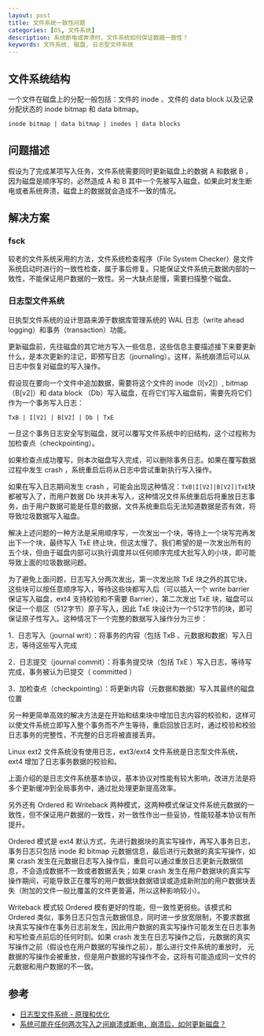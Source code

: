 ```yaml
---
layout: post
title: 文件系统一致性问题
categories: [OS, 文件系统]
description: 系统断电或奔溃时，文件系统如何保证数据一致性？
keywords: 文件系统, 磁盘, 日志型文件系统
---
```


## 文件系统结构

一个文件在磁盘上的分配一般包括：文件的 inode 、文件的 data block 以及记录分配状态的 inode bitmap 和 data bitmap。

```txt
inode bitmap | data bitmap | inodes | data blocks
```

## 问题描述

假设为了完成某项写入任务，文件系统需要同时更新磁盘上的数据 A 和数据 B ，因为磁盘是顺序写的，必然造成 A 和 B 其中一个先被写入磁盘，如果此时发生断电或者系统奔溃，磁盘上的数据就会造成不一致的情况。

## 解决方案

### fsck

较老的文件系统采用的方法，文件系统检查程序（File System Checker）是文件系统启动时进行的一致性检查，属于事后修复。只能保证文件系统元数据内部的一致性，不能保证用户数据的一致性。另一大缺点是慢，需要扫描整个磁盘。

### 日志型文件系统

日执型文件系统的设计思路来源于数据库管理系统的 WAL 日志（write ahead logging）和事务（transaction）功能。

更新磁盘前，先往磁盘的其它地方写入一些信息，这些信息主要描述接下来要更新什么，是本次更新的注记，即预写日志（journaling）。这样，系统崩溃后可以从日志中恢复对磁盘的写入操作。

假设现在要向一个文件中追加数据，需要将这个文件的 inode（I[v2]）, bitmap（B[v2]）和 data block （Db）写入磁盘，在将它们写入磁盘前，需要先将它们作为一个事务写入日志：

```txt
TxB | I[V2] | B[V2] | Db | TxE
```

一旦这个事务日志安全写到磁盘，就可以覆写文件系统中的旧结构，这个过程称为加检查点（checkpointing）。

如果检查点成功覆写，则本次磁盘写入完成，可以删除事务日志。如果在覆写数据过程中发生 crash ，系统重启后将从日志中尝试重新执行写入操作。

如果在写入日志期间发生 crash ，可能会出现这种情况：`TxB|I[V2]|B[V2]|TxE`块都被写入了，而用户数据 Db 块并未写入，这种情况文件系统重启后将重放日志事务，由于用户数据可能是任意的数据，文件系统重启后无法知道数据是否有效，将导致垃圾数据写入磁盘。

解决上述问题的一种方法是采用顺序写，一次发出一个块，等待上一个块写完再发出下一个块，最终写入 TxE 终止块，但这太慢了。我们希望的是一次发出所有的五个块，但由于磁盘内部可以执行调度并以任何顺序完成大批写入的小块，即可能导致上面的垃圾数据问题。

为了避免上面问题，日志写入分两次发出，第一次发出除 TxE 块之外的其它块，这些块可以按任意顺序写入，等待这些块都写入后（可以插入一个 write barrier 保证写入磁盘，ext4 支持校验和不需要 Barrier），第二次发出 TxE 块，磁盘可以保证一个扇区（512字节）原子写入，因此 TxE 块设计为一个512字节的块，即可保证原子性写入。这种情况下一个完整的数据写入操作分为三步：

1．日志写入（journal writ）：将事务的内容（包括 TxB 、元数据和数据）写入日志，等待这些写入完成

2．日志提交（journal commit）：将事务提交块（包括 TxE ）写入日志，等待写完成，事务被认为已提交（ committed ）

3．加检查点（checkpointing）：将更新内容（元数据和数据）写入其最终的磁盘位置

另一种更简单高效的解决方法是在开始和结束块中增加日志内容的校验和，这样可以使文件系统立即写入整个事务而不产生等待，重启回放日志时，通过校验和校验日志事务的完整性，不完整的日志将被直接丢弃。

Linux ext2 文件系统没有使用日志，ext3/ext4 文件系统是日志型文件系统，ext4 增加了日志事务数据的校验和。

上面介绍的是日志文件系统基本协议，基本协议对性能有较大影响，改进方法是将多个更新缓冲到全局事务中，通过批处理更新提高效率。

另外还有 Ordered 和 Writeback 两种模式，这两种模式保证文件系统元数据的一致性，但不保证用户数据的一致性，对一致性作出一些妥协，性能较基本协议有所提升。

Ordered 模式是 ext4 默认方式，先进行数据块的真实写操作，再写入事务日志，事务日志只包括 inode 和 bitmap 元数据信息，最后进行元数据的真实写操作，如果 crash 发生在元数据日志写入操作后，重启可以通过重放日志更新元数据信息，不会造成数据不一致或者数据丢失；如果 crash 发生在用户数据块的真实写操作期间，可能导致正在覆写的用户数据块数据错误或造成新附加的用户数据块丢失（附加的文件一般比覆盖的文件更普遍，所以这种影响较小）。

Writeback 模式较 Ordered 模有更好的性能，但一致性更弱些。该模式和 Ordered 类似，事务日志只包含元数据信息，同时进一步放宽限制，不要求数据块真实写操作在事务日志前发生，因此用户数据的真实写操作可能发生在日志事务和写检查点前后的任何时刻。如果 crash 发生在日志写操作之后，元数据的真实写操作之前（假设也在用户数据的写操作之前），那么进行文件系统的重放时， 元数据的写操作会被重放，但是用户数据的写操作不会，这将有可能造成同一文件的元数据和用户数据的不一致。

## 参考

- [日志型文件系统 - 原理和优化](https://zhuanlan.zhihu.com/p/107558961)
- [系统可能在任何两次写入之间崩溃或断电，崩溃后，如何更新磁盘？](https://blog.csdn.net/epubit17/article/details/99277412)
